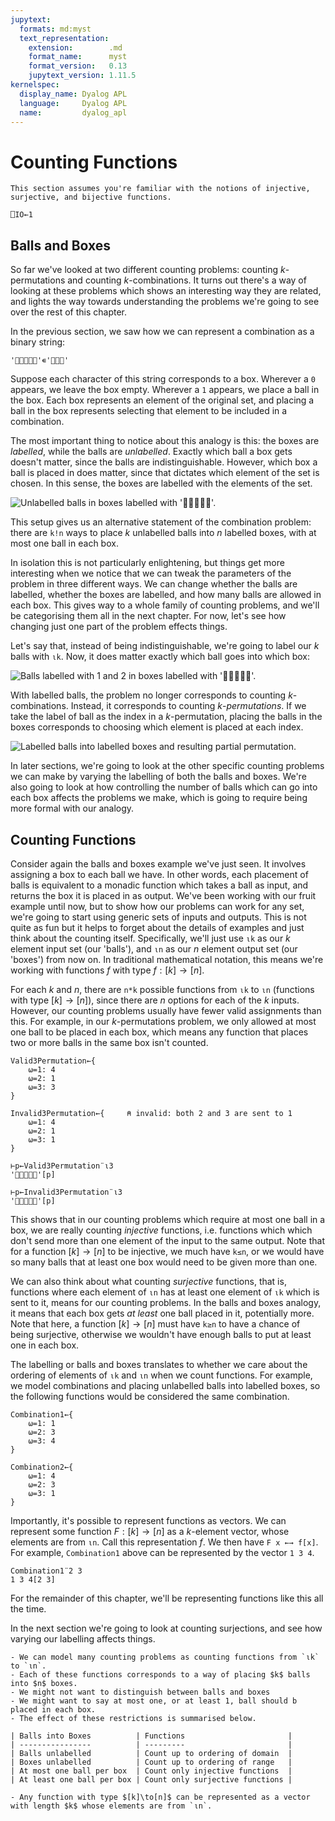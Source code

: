 ```yaml
---
jupytext:
  formats: md:myst
  text_representation:
    extension:        .md
    format_name:      myst
    format_version:   0.13
    jupytext_version: 1.11.5
kernelspec:
  display_name: Dyalog APL
  language:     Dyalog APL
  name:         dyalog_apl
---
```


# Counting Functions

```{note}
This section assumes you're familiar with the notions of injective, surjective, and bijective functions.
```

```{code-cell}
⎕IO←1
```

## Balls and Boxes

So far we've looked at two different counting problems: counting $k$-permutations and counting $k$-combinations. It turns out there's a way of looking at these problems which shows an interesting way they are related, and lights the way towards understanding the problems we're going to see over the rest of this chapter.

In the previous section, we saw how we can represent a combination as a binary string:

```{code-cell}
'🍎🍌🍊🍐🍇'∊'🍎🍊🍐'
```

Suppose each character of this string corresponds to a box. Wherever a `0` appears, we leave the box empty. Wherever a `1` appears, we place a ball in the box. Each box represents an element of the original set, and placing a ball in the box represents selecting that element to be included in a combination.

The most important thing to notice about this analogy is this: the boxes are *labelled*, while the balls are *unlabelled*. Exactly which ball a box gets doesn't matter, since the balls are indistinguishable. However, which box a ball is placed in does matter, since that dictates which element of the set is chosen. In this sense, the boxes are labelled with the elements of the set.

![Unlabelled balls in boxes labelled with `'🍎🍌🍊🍐🍇'`.](../manim/media/images/combinatorics/BallsBoxes1_ManimCE_v0.18.0.png)

This setup gives us an alternative statement of the combination problem: there are `k!n` ways to place $k$ unlabelled balls into $n$ labelled boxes, with at most one ball in each box.

In isolation this is not particularly enlightening, but things get more interesting when we notice that we can tweak the parameters of the problem in three different ways. We can change whether the balls are labelled, whether the boxes are labelled, and how many balls are allowed in each box. This gives way to a whole family of counting problems, and we'll be categorising them all in the next chapter. For now, let's see how changing just one part of the problem effects things.

Let's say that, instead of being indistinguishable, we're going to label our $k$ balls with `⍳k`. Now, it does matter exactly which ball goes into which box:

![Balls labelled with $1$ and $2$ in boxes labelled with `'🍎🍌🍊🍐🍇'`.](../manim/media/images/combinatorics/BallsBoxes2_ManimCE_v0.18.0.png)

With labelled balls, the problem no longer corresponds to counting $k$-combinations. Instead, it corresponds to counting $k$-*permutations*. If we take the label of ball as the index in a $k$-permutation, placing the balls in the boxes corresponds to choosing which element is placed at each index.

![Labelled balls into labelled boxes and resulting partial permutation.](../manim/media/images/combinatorics/BallsBoxes3_ManimCE_v0.18.0.png)

In later sections, we're going to look at the other specific counting problems we can make by varying the labelling of both the balls and boxes. We're also going to look at how controlling the number of balls which can go into each box affects the problems we make, which is going to require being more formal with our analogy.

## Counting Functions

Consider again the balls and boxes example we've just seen. It involves assigning a box to each ball we have. In other words, each placement of balls is equivalent to a monadic function which takes a ball as input, and returns the box it is placed in as output. We've been working with our fruit example until now, but to show how our problems can work for any set, we're going to start using generic sets of inputs and outputs. This is not quite as fun but it helps to forget about the details of examples and just think about the counting itself. Specifically, we'll just use `⍳k` as our $k$ element input set (our 'balls'), and `⍳n` as our $n$ element output set (our 'boxes') from now on. In traditional mathematical notation, this means we're working with functions $f$ with type $f:[k]\to[n]$.

For each $k$ and $n$, there are `n*k` possible functions from `⍳k` to `⍳n` (functions with type $[k]\to[n]$), since there are $n$ options for each of the $k$ inputs. However, our counting problems usually have fewer valid assignments than this. For example, in our $k$-permutations problem, we only allowed at most one ball to be placed in each box, which means any function that places two or more balls in the same box isn't counted.

```{code-cell}
Valid3Permutation←{
    ⍵=1: 4
    ⍵=2: 1
    ⍵=3: 3
}

Invalid3Permutation←{     ⍝ invalid: both 2 and 3 are sent to 1
    ⍵=1: 4
    ⍵=2: 1
    ⍵=3: 1
}

⊢p←Valid3Permutation¨⍳3
'🍎🍌🍊🍐🍇'[p]

⊢p←Invalid3Permutation¨⍳3
'🍎🍌🍊🍐🍇'[p]
```

This shows that in our counting problems which require at most one ball in a box, we are really counting *injective* functions, i.e. functions which which don't send more than one element of the input to the same output. Note that for a function $[k]\to[n]$ to be injective, we much have `k≤n`, or we would have so many balls that at least one box would need to be given more than one.

We can also think about what counting *surjective* functions, that is, functions where each element of `⍳n` has at least one element of `⍳k` which is sent to it, means for our counting problems. In the balls and boxes analogy, it means that each box gets *at least* one ball placed in it, potentially more. Note that here, a function $[k]\to[n]$ must have `k≥n` to have a chance of being surjective, otherwise we wouldn't have enough balls to put at least one in each box.

The labelling or balls and boxes translates to whether we care about the ordering of elements of `⍳k` and `⍳n` when we count functions. For example, we model combinations and placing unlabelled balls into labelled boxes, so the following functions would be considered the same combination.

```{code-cell}
Combination1←{
    ⍵=1: 1
    ⍵=2: 3
    ⍵=3: 4
}

Combination2←{
    ⍵=1: 4
    ⍵=2: 3
    ⍵=3: 1
}
```

Importantly, it's possible to represent functions as vectors. We can represent some function $F:[k]\to[n]$ as a $k$-element vector, whose elements are from `⍳n`. Call this representation $f$. We then have `F x ←→ f[x]`. For example, `Combination1` above can be represented by the vector `1 3 4`.

```{code-cell}
Combination1¨2 3
1 3 4[2 3]
```

For the remainder of this chapter, we'll be representing functions like this all the time.

In the next section we're going to look at counting surjections, and see how varying our labelling affects things.

```{important}
- We can model many counting problems as counting functions from `⍳k` to `⍳n`.
- Each of these functions corresponds to a way of placing $k$ balls into $n$ boxes.
- We might not want to distinguish between balls and boxes
- We might want to say at most one, or at least 1, ball should b placed in each box.
- The effect of these restrictions is summarised below.

| Balls into Boxes          | Functions                       |
| ----------------          | ---------                       |
| Balls unlabelled          | Count up to ordering of domain  |
| Boxes unlabelled          | Count up to ordering of range   |
| At most one ball per box  | Count only injective functions  |
| At least one ball per box | Count only surjective functions |

- Any function with type $[k]\to[n]$ can be represented as a vector with length $k$ whose elements are from `⍳n`.
```
